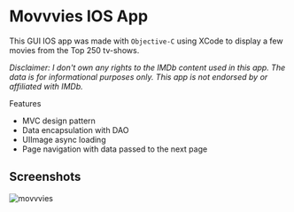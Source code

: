 # Movvvies IOS App

This GUI IOS app was made with `Objective-C` using XCode to display a few movies from the Top 250 tv-shows.

_Disclaimer: I don't own any rights to the IMDb content used in this app. The data is for informational purposes only. This app is not endorsed by or affiliated with IMDb._

Features
* MVC design pattern
* Data encapsulation with DAO
* UIImage async loading
* Page navigation with data passed to the next page

## Screenshots
![movvvies](https://github.com/panasheMuriro/movvvies/assets/87081585/d8744c74-e390-4c55-a555-17b952626672)



